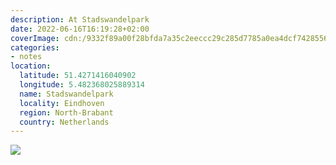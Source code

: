 ```yaml
---
description: At Stadswandelpark
date: 2022-06-16T16:19:28+02:00
coverImage: cdn:/9332f89a00f28bfda7a35c2eeccc29c285d7785a0ea4dcf7428556f5e99b45ff
categories:
- notes
location:
  latitude: 51.4271416040902
  longitude: 5.482368025889314
  name: Stadswandelpark
  locality: Eindhoven
  region: North-Brabant
  country: Netherlands
---
```


![](cdn:/9332f89a00f28bfda7a35c2eeccc29c285d7785a0ea4dcf7428556f5e99b45ff?class=fw)
